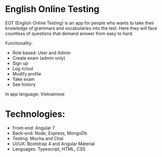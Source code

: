 # English Online Testing

EOT (English Online Testing) is an app for people who wants to take their knowledge of grammars and vocabularies into the test. Here they will face countless of questions that demand answer from easy to hard.

Functionality:
- Role based: User and Admin
- Create exam (admin only)
- Sign up
- Log in/out
- Modify profile
- Take exam
- See history

In app language: Vietnamese

# Technologies:
- Front-end: Angular 7
- Back-end: Node, Express, MongoDb
- Testing: Mocha and Chai
- UI/UX: Bootstrap 4 and Angular Material
- Languages: Typescript, HTML, CSS
